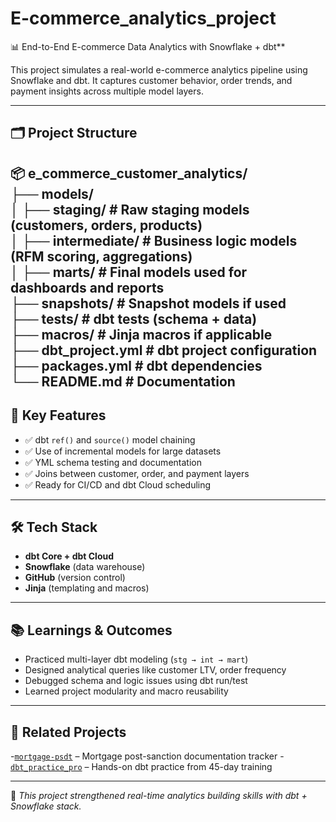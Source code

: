 # E-commerce_analytics_project

📊 End-to-End E-commerce Data Analytics with Snowflake + dbt**

This project simulates a real-world e-commerce analytics pipeline using Snowflake and dbt. It captures customer behavior, order trends, and payment insights across multiple model layers.

---

## 🗂️ Project Structure

📦 e_commerce_customer_analytics/  
├── models/  
│   ├── staging/             # Raw staging models (customers, orders, products)  
│   ├── intermediate/        # Business logic models (RFM scoring, aggregations)  
│   ├── marts/               # Final models used for dashboards and reports  
├── snapshots/               # Snapshot models if used  
├── tests/                   # dbt tests (schema + data)  
├── macros/                  # Jinja macros if applicable  
├── dbt_project.yml          # dbt project configuration  
├── packages.yml             # dbt dependencies  
└── README.md                # Documentation
---

## 📌 Key Features

- ✅ dbt `ref()` and `source()` model chaining
- ✅ Use of incremental models for large datasets
- ✅ YML schema testing and documentation
- ✅ Joins between customer, order, and payment layers
- ✅ Ready for CI/CD and dbt Cloud scheduling

---

## 🛠️ Tech Stack

- **dbt Core + dbt Cloud**
- **Snowflake** (data warehouse)
- **GitHub** (version control)
- **Jinja** (templating and macros)

---

## 📚 Learnings & Outcomes

- Practiced multi-layer dbt modeling (`stg → int → mart`)
- Designed analytical queries like customer LTV, order frequency
- Debugged schema and logic issues using dbt run/test
- Learned project modularity and macro reusability

---

## 🔗 Related Projects

-[`mortgage-psdt`](https://github.com/Shankarkk/mortgage-psdt) – Mortgage post-sanction documentation tracker
-[`dbt_practice_pro`](https://github.com/Shankarkk/dbt_practice_pro) – Hands-on dbt practice from 45-day training

---

📌 *This project strengthened real-time analytics building skills with dbt + Snowflake stack.*


